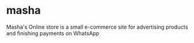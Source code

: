 # masha
Masha's Online store is a small e-commerce site for advertising products and finishing payments on WhatsApp
